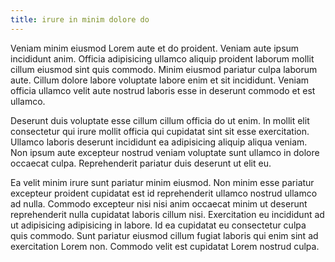 ```yaml
---
title: irure in minim dolore do
---
```


Veniam minim eiusmod Lorem aute et do proident. Veniam aute ipsum incididunt anim. Officia adipisicing ullamco aliquip proident laborum mollit cillum eiusmod sint quis commodo. Minim eiusmod pariatur culpa laborum aute. Cillum dolore labore voluptate labore enim et sit incididunt. Veniam officia ullamco velit aute nostrud laboris esse in deserunt commodo et est ullamco.

Deserunt duis voluptate esse cillum cillum officia do ut enim. In mollit elit consectetur qui irure mollit officia qui cupidatat sint sit esse exercitation. Ullamco laboris deserunt incididunt ea adipisicing aliquip aliqua veniam. Non ipsum aute excepteur nostrud veniam voluptate sunt ullamco in dolore occaecat culpa. Reprehenderit pariatur duis deserunt ut elit eu.

Ea velit minim irure sunt pariatur minim eiusmod. Non minim esse pariatur excepteur proident cupidatat est id reprehenderit ullamco nostrud ullamco ad nulla. Commodo excepteur nisi nisi anim occaecat minim ut deserunt reprehenderit nulla cupidatat laboris cillum nisi. Exercitation eu incididunt ad ut adipisicing adipisicing in labore. Id ea cupidatat eu consectetur culpa quis commodo. Sunt pariatur eiusmod cillum fugiat laboris qui enim sint ad exercitation Lorem non. Commodo velit est cupidatat Lorem nostrud culpa.